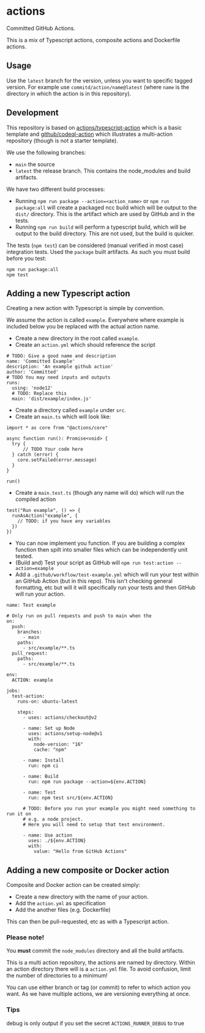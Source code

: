 # actions

Committed GitHub Actions.

This is a mix of Typescript actions, composite actions and Dockerfile actions.

## Usage

Use the `latest` branch for the version, unless you want to specific tagged version.
For example use `commitd/action/name@latest` (where `name` is the directory in which the action is in this repository).

## Development

This repository is based on [actions/typescript-action](https://github.com/actions/typescript-action) which is a basic template and [github/codeql-action](https://github.com/github/codeql-action) which illustrates a multi-action repository (though is not a starter template).

We use the following branches:

- `main` the source
- `latest` the release branch. This contains the node_modules and build artifacts.

We have two different build processes:

- Running `npm run package --action=<action_name>` or `npm run package:all` will create a packaged ncc build which will be output to the `dist/` directory. This is the artifact which are used by GitHub and in the tests.
- Running `npm run build` will perform a typescript build, which will be output to the build directory. This are not used, but the build is quicker.

The tests (`npm test`) can be considered (manual verified in most case) integration tests. Used the `package` built artifacts.
As such you must build before you test:

```
npm run package:all
npm test
```

## Adding a new Typescript action

Creating a new action with Typescript is simple by convention.

We assume the action is called `example`. Everywhere where example is included below you be replaced with the actual action name.

- Create a new directory in the root called `example`.
- Create an `action.yml` which should reference the script

```
# TODO: Give a good name and description
name: 'Committed Example'
description: 'An example github action'
author: 'Committed'
# TODO You may need inputs and outputs
runs:
  using: 'node12'
  # TODO: Replace this
  main: 'dist/example/index.js'
```

- Create a directory called `example` under `src`.
- Create an `main.ts` which will look like:

```
import * as core from "@actions/core"

async function run(): Promise<void> {
  try {
      // TODO Your code here
  } catch (error) {
    core.setFailed(error.message)
  }
}

run()
```

- Create a `main.test.ts` (though any name will do) which will run the compiled action

```
test("Run example", () => {
  runAsAction("example", {
    // TODO: if you have any variables
  })
})
```

- You can now implement you function. If you are building a complex function then spilt into smaller files which can be independently unit tested.
- (Build and) Test your script as GitHub will `npm run test:action --action=example`
- Add a `.github/workflow/test-example.yml` which will run your test within an GitHub Action (but in this repo). This isn't checking general formatting, etc but will it will specifically run your tests and then GitHub will run your action.

```
name: Test example

# Only run on pull requests and push to main when the
on:
  push:
    branches:
      - main
    paths:
      - src/example/**.ts
  pull_request:
    paths:
      - src/example/**.ts

env:
  ACTION: example

jobs:
  test-action:
    runs-on: ubuntu-latest

    steps:
      - uses: actions/checkout@v2

      - name: Set up Node
        uses: actions/setup-node@v1
        with:
          node-version: "16"
          cache: "npm"

      - name: Install
        run: npm ci

      - name: Build
        run: npm run package --action=${env.ACTION}

      - name: Test
        run: npm test src/${env.ACTION}

      # TODO: Before you run your example you might need something to run it on
      # e.g. a node project.
      # Here you will need to setup that test environment.

      - name: Use action
        uses: ./${env.ACTION}
        with:
          value: "Hello from GitHub Actions"
```

## Adding a new composite or Docker action

Composite and Docker action can be created simply:

- Create a new directory with the name of your action.
- Add the `action.yml` as specification
- Add the another files (e.g. Dockerfile)

This can then be pull-requested, etc as with a Typescript action.

### Please note!

You **must** commit the `node_modules` directory and all the build artifacts.

This is a multi action repository, the actions are named by directory.
Within an action directory there will is a `action.yml` file.
To avoid confusion, limit the number of directories to a minimum!

You can use either branch or tag (or commit) to refer to which action you want.
As we have multiple actions, we are versioning everything at once.

### Tips

debug is only output if you set the secret `ACTIONS_RUNNER_DEBUG` to true

